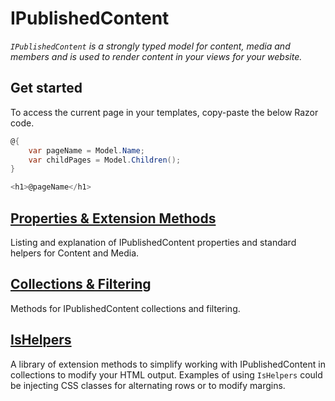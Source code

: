# IPublishedContent

_`IPublishedContent` is a strongly typed model for content, media and members and is used to render content in your views for your website._

## Get started

To access the current page in your templates, copy-paste the below Razor code.

```csharp
@{
    var pageName = Model.Name;
    var childPages = Model.Children();
}

<h1>@pageName</h1>
```

## [Properties & Extension Methods](properties.md)

Listing and explanation of IPublishedContent properties and standard helpers for Content and Media.

## [Collections & Filtering](collections.md)

Methods for IPublishedContent collections and filtering.

## [IsHelpers](ishelpers.md)

A library of extension methods to simplify working with IPublishedContent in collections to modify your HTML output. Examples of using `IsHelpers` could be injecting CSS classes for alternating rows or to modify margins.
